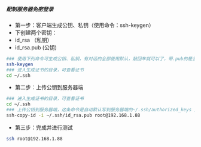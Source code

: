 ##### 配制服务器免密登录
- 第一步：客户端生成公钥、私钥（使用命令：ssh-keygen）
- 下创建两个密钥：
- id_rsa （私钥）
- id_rsa.pub (公钥)
```sh
### 使用下列命令可生成公钥、私钥，有对话的全部使用默认，敲回车就可以了，带.pub的是公钥，没有带是的私钥
ssh-keygen
### 进入生成证书的目录，可查看证书
cd ~/.ssh
```
- 第二步：上传公钥到服务器端
```sh
### 进入生成证书的目录，可查看证书
cd ~/.ssh
### 上传公钥到服务器端，这条命令是自动默认写到服务器端的~/.ssh/authorized_keys 文件中
ssh-copy-id -i ~/.ssh/id_rsa.pub root@192.168.1.88
```
- 第三步：完成并进行测试
```sh
ssh root@192.168.1.88
```